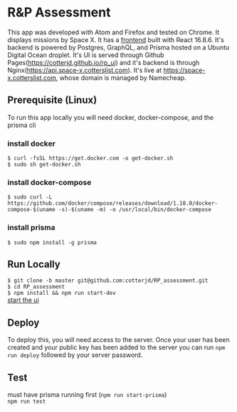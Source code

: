 # R&P Assessment 

This app was developed with Atom and Firefox and tested on Chrome. It displays missions by Space X. It has a <a href="https://github.com/cotterjd/rp_ui/tree/master">frontend</a> built with React 16.8.6. It's backend is powered by Postgres, GraphQL, and Prisma hosted on a Ubuntu Digital Ocean droplet. It's UI is served through Github Pages(https://cotterjd.github.io/rp_ui) and it's backend is through Nginx(https://api.space-x.cotterslist.com). It's live at https://space-x.cotterslist.com, whose domain is managed by Namecheap. 

## Prerequisite (Linux)

To run this app locally you will need docker, docker-compose, and the prisma cli <br />
### install docker
`$ curl -fsSL https://get.docker.com -o get-docker.sh`<br />
`$ sudo sh get-docker.sh`<br />
### install docker-compose
`$ sudo curl -L https://github.com/docker/compose/releases/download/1.18.0/docker-compose-$(uname -s)-$(uname -m) -o /usr/local/bin/docker-compose`<br />
### install prisma
`$ sudo npm install -g prisma`

## Run Locally

`$ git clone -b master git@github.com:cotterjd/RP_assessment.git`<br />
`$ cd RP_assessment`<br />
`$ npm install && npm run start-dev`<br />
<a href="https://github.com/cotterjd/rp_ui/blob/master/README.md#user-content-run-locally">start the ui</a>


## Deploy 

To deploy this, you will need access to the server. Once your user has been created and your public key has been added to the server you can run `npm run deploy` followed by your server password. 

## Test

must have prisma running first (`npm run start-prisma`)<br />
`npm run test`
